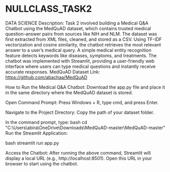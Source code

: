 # NULLCLASS_TASK2
DATA SCIENCE
Description:
Task 2 involved building a Medical Q&A Chatbot using the MedQuAD dataset, which contains trusted medical question-answer pairs from sources like NIH and NLM. The dataset was first extracted from XML files, cleaned, and stored as a CSV. Using TF-IDF vectorization and cosine similarity, the chatbot retrieves the most relevant answer to a user’s medical query. A simple medical entity recognition feature detects keywords like diseases, symptoms, and treatments. The chatbot was implemented with Streamlit, providing a user-friendly web interface where users can type medical questions and instantly receive accurate responses.
MedQuAD Dataset Link: https://github.com/abachaa/MedQuAD

How to Run the Medical Q&A Chatbot:
Download the app.py file and place it in the same directory where the MedQuAD dataset is stored.

Open Command Prompt:
Press Windows + R, type cmd, and press Enter.

Navigate to the Project Directory:
Copy the path of your dataset folder.

In the command prompt, type:
bash
cd "C:\Users\abira\OneDrive\Downloads\MedQuAD-master\MedQuAD-master"
Run the Streamlit Application:

bash
streamlit run app.py

Access the Chatbot:
After running the above command, Streamlit will display a local URL (e.g., http://localhost:8501).
Open this URL in your browser to start using the chatbot.
